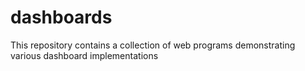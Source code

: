 # dashboards

This repository contains a collection of web programs demonstrating various dashboard implementations
